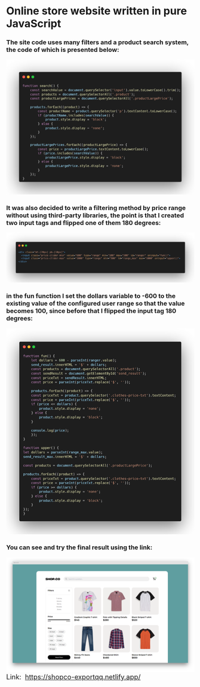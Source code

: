<h1>Online store website written in pure JavaScript</h1>
<h3>The site code uses many filters and a product search system, the code of which is presented below:</h3>
<img src='img/carbon.png'> 
<br>
<h3>It was also decided to write a filtering method by price range without using third-party libraries, the point is that I created two input tags and flipped one of them 180 degrees:</h3>
<img src='img/inp.png'>
<h3>in the fun function I set the dollars variable to -600 to the existing value of the configured user range so that the value becomes 100, since before that I flipped the input tag 180 degrees:</h3>
<img src='img/filtr.png'>
<br>
<h3>You can see and try the final result using the link:</h3>
<img src='img/screenapp.png'>
<p style='float: left; font-size:18px; margin: 0px 10px 0px 0px;'>Link:</p>
<a href="https://shopco-exportqq.netlify.app/" style="font-size:18px;float: left">https://shopco-exportqq.netlify.app/</a>
